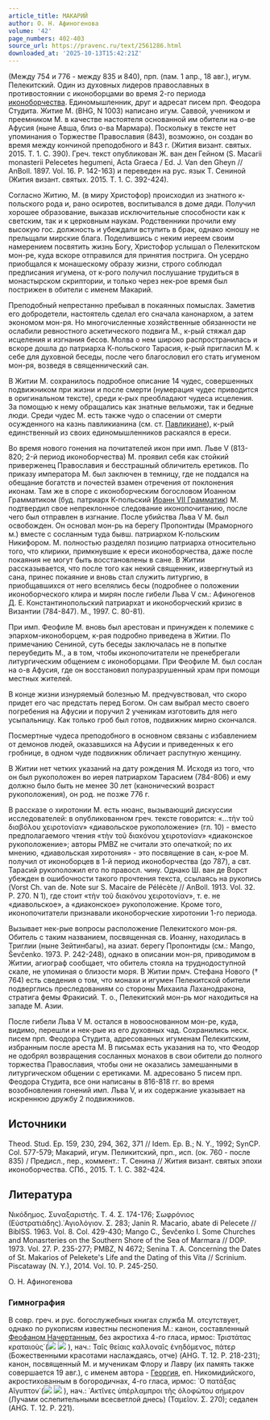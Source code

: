 ```yaml
---
article_title: МАКАРИЙ
author: О. Н. Афиногенова
volume: '42'
page_numbers: 402-403
source_url: https://pravenc.ru/text/2561286.html
downloaded_at: '2025-10-13T15:42:21Z'
---
```


(Между 754 и 776 - между 835 и 840), прп. (пам. 1 апр., 18 авг.), игум. Пелекитский. Один из духовных лидеров православных в противостоянии с иконоборцами во время 2-го периода [иконоборчества](https://pravenc.ru/text/иконоборчества.html). Единомышленник, друг и адресат писем прп. Феодора Студита. Житие М. (BHG, N 1003) написано игум. Саввой, учеником и преемником М. в качестве настоятеля основанной им обители на о-ве Афусия (ныне Авша, близ о-ва Мармара). Поскольку в тексте нет упоминания о Торжестве Православия (843), возможно, он создан во время между кончиной преподобного и 843 г. (Жития визант. святых. 2015. Т. 1. С. 390). Греч. текст опубликован Ж. ван ден Гейном (S. Macarii monasterii Pelecetes hegumeni, Acta Graeca / Ed. J. Van den Gheyn // AnBoll. 1897. Vol. 16. P. 142-163) и переведен на рус. язык Т. Сениной (Жития визант. святых. 2015. Т. 1. С. 392-424).

Согласно Житию, М. (в миру Христофор) происходил из знатного к-польского рода и, рано осиротев, воспитывался в доме дяди. Получил хорошее образование, выказав исключительные способности как к светским, так и к церковным наукам. Родственники прочили ему высокую гос. должность и убеждали вступить в брак, однако юношу не прельщали мирские блага. Поделившись с неким иереем своим намерением посвятить жизнь Богу, Христофор услышал о Пелекитском мон-ре, куда вскоре отправился для принятия пострига. Он усердно приобщался к монашескому образу жизни, строго соблюдал предписания игумена, от к-рого получил послушание трудиться в монастырском скриптории, и только через нек-рое время был пострижен в обители с именем Макарий.

Преподобный непрестанно пребывал в покаянных помыслах. Заметив его добродетели, настоятель сделал его сначала канонархом, а затем экономом мон-ря. Но многочисленные хозяйственные обязанности не ослабили ревностного аскетического подвига М., к-рый стяжал дар исцеления и изгнания бесов. Молва о нем широко распространилась и вскоре дошла до патриарха К-польского Тарасия, к-рый пригласил М. к себе для духовной беседы, после чего благословил его стать игуменом мон-ря, возведя в священнический сан.

В Житии М. сохранилось подробное описание 14 чудес, совершенных подвижником при жизни и после смерти (нумерация чудес приводится в оригинальном тексте), среди к-рых преобладают чудеса исцеления. За помощью к нему обращались как знатные вельможи, так и бедные люди. Среди чудес М. есть также чудо о спасении от смерти осужденного на казнь павликианина (см. ст. [Павликиане](https://pravenc.ru/text/Павликиане.html)), к-рый единственный из своих единомышленников раскаялся в ереси.

Во время нового гонения на почитателей икон при имп. Льве V (813-820; 2-й период иконоборчества) М. проявил себя как стойкий приверженец Православия и бесстрашный обличитель еретиков. По приказу императора М. был заключен в темницу, где не поддался на обещание богатств и почестей взамен отречения от поклонения иконам. Там же в споре с иконоборческим богословом Иоанном Грамматиком (буд. патриарх К-польский [Иоанн VII Грамматик](<https://pravenc.ru/text/Иоанн VII Грамматик.html>)) М. подтвердил свое непреклонное следование иконопочитанию, после чего был отправлен в изгнание. После убийства Льва V М. был освобожден. Он основал мон-рь на берегу Пропонтиды (Мраморного м.) вместе с сосланным туда бывш. патриархом К-польским Никифором. М. полностью разделял позицию патриарха относительно того, что клирики, примкнувшие к ереси иконоборчества, даже после покаяния не могут быть восстановлены в сане. В Житии рассказывается, что после того как некий священник, извергнутый из сана, принес покаяние и вновь стал служить литургию, в приобщавшихся от него вселялись бесы (подробнее о положении иконоборческого клира и мирян после гибели Льва V см.: Афиногенов Д. Е. Константинопольский патриархат и иконоборческий кризис в Византии (784-847). М., 1997. С. 80-81).

При имп. Феофиле М. вновь был арестован и принужден к полемике с эпархом-иконоборцем, к-рая подробно приведена в Житии. По примечанию Сениной, суть беседы заключалась не в попытке переубедить М., а в том, чтобы иконопочитатели не пренебрегали литургическим общением с иконоборцами. При Феофиле М. был сослан на о-в Афусия, где он восстановил полуразрушенный храм при помощи местных жителей.

В конце жизни изнуряемый болезнью М. предчувствовал, что скоро придет его час предстать перед Богом. Он сам выбрал место своего погребения на Афусии и поручил 2 ученикам изготовить для него усыпальницу. Как только гроб был готов, подвижник мирно скончался.

Посмертные чудеса преподобного в основном связаны с избавлением от демонов людей, оказавшихся на Афусии и приведенных к его гробнице, в одном чуде подвижник обличает распутную женщину.

В Житии нет четких указаний на дату рождения М. Исходя из того, что он был рукоположен во иерея патриархом Тарасием (784-806) и ему должно было быть не менее 30 лет (канонический возраст рукоположения), он род. не позже 776 г.

В рассказе о хиротонии М. есть нюанс, вызывающий дискуссии исследователей: в опубликованном греч. тексте говорится: «...τὴν τοῦ διαβόλου χειροτονίαν» «диавольское рукоположение» (гл. 10) - вместо предполагаемого чтения «τὴν τοῦ διακόνου χειροτονίαν» «диаконское рукоположение»; авторы PMBZ не считали это опечаткой; по их мнению, «диавольская хиротония» - это посвящение в сан, к-рое М. получил от иконоборцев в 1-й период иконоборчества (до 787), а свт. Тарасий рукоположил его по правосл. чину. Однако Ш. ван де Ворст убежден в ошибочности такого прочтения текста, ссылаясь на рукопись (Vorst Ch. van de. Note sur S. Macaire de Pélécète // AnBoll. 1913. Vol. 32. P. 270. N 1), где стоит «τὴν τοῦ διακόνου χειροτονίαν», т. е. не «диавольское», а «диаконское» рукоположение. Кроме того, иконопочитатели признавали иконоборческие хиротонии 1-го периода.

Вызывает нек-рые вопросы расположение Пелекитского мон-ря. Обитель с таким названием, посвященная св. Иоанну, находилась в Триглии (ныне Зейтинбагы), на азиат. берегу Пропонтиды (см.: Mango, Ševčenko. 1973. P. 242-248), однако в описании мон-ря, приводимом в Житии, агиограф сообщает, что обитель стояла на труднодоступной скале, не упоминая о близости моря. В Житии прмч. Стефана Нового († 764) есть сведения о том, что монахи и игумен Пелекитской обители подверглись преследованиям со стороны Михаила Лаханодракона, стратига фемы Фракисий. Т. о., Пелекитский мон-рь мог находиться на западе М. Азии.

После гибели Льва V М. остался в новооснованном мон-ре, куда, видимо, перешли и нек-рые из его духовных чад. Сохранились неск. писем прп. Феодора Студита, адресованных игуменам Пелекитским, избранным после ареста М. В письмах есть указания на то, что Феодор не одобрял возвращения сосланных монахов в свои обители до полного торжества Православия, чтобы они не оказались замешанными в литургическом общении с еретиками. М. адресовано 5 писем прп. Феодора Студита, все они написаны в 816-818 гг. во время возобновления гонений имп. Льва V, и их содержание указывает на искреннюю дружбу 2 подвижников.

## Источники

Theod. Stud. Ep. 159, 230, 294, 362, 371 // Idem. Ep. B.; N. Y., 1992; SynCP. Col. 577-579; Макарий, игум. Пеликитский, прп., исп. (ок. 760 - после 835) / Предисл., пер., коммент.: Т. Сенина // Жития визант. святых эпохи иконоборчества. СПб., 2015. Т. 1. С. 382-424.

## Литература

Νικόδημος. Συναξαριστής. Τ. 4. Σ. 174-176; Σωφρόνιος (Εὐστρατιάδης).῾Αγιολόγιον. Σ. 283; Janin R. Macario, abate di Pelecete // BiblSS. 1963. Vol. 8. Col. 429-430; Mango C., Ševčenko I. Some Churches and Monasrteries on the Southern Shore of the Sea of Marmara // DOP. 1973. Vol. 27. P. 235-277; PMBZ, N 4672; Senina T. A. Concerning the Dates of St. Makarios of Pelekete's Life and the Dating of this Vita // Scrinium. Piscataway (N. Y.), 2014. Vol. 10. P. 245-250.

О. Н. Афиногенова 

### Гимнография

В совр. греч. и рус. богослужебных книгах служба М. отсутствует, однако по рукописям известны песнопения М.: канон, составленный [Феофаном Начертанным](<https://pravenc.ru/text/Феофан Начертанный.html>), без акростиха 4-го гласа, ирмос: Τριστάτας κραταιοὺς̇ (![](<https://pravenc.ru/char/26526/xd2xf0xddxf1xf2xe0xf2xfb /image.png>) ![](<https://pravenc.ru/char/26526/ xeaxf0x7fxefxeaxddxff/image.png>) ), нач.: Ταῖς θείαις καλλοναῖς ἐνηδόμενος, πάτερ (Божественными красотами наслаждаясь, отче) (AHG. T. 12. P. 218-231); канон, посвященный М. и мученикам Флору и Лавру (их память также совершается 19 авг.), с именем автора - [Георгия](https://pravenc.ru/text/Георгий.html), еп. Никомидийского, акростихованным в богородичнах, 4-го гласа, ирмос: ῾Ο πατάξας Αἴγυπτον̇ (![](<https://pravenc.ru/char/26526/xcfxeexf0xe0xe7xe81xe2xfbxe9 /image.png>) ![](<https://pravenc.ru/char/26526/ g3xe3v1xefxf2xe0x3a/image.png>) ), нач.: ᾿Ακτῖνες ὑπέρλαμπροι τῆς ὁλοφώτου σήμερον (Лучами ослепительными всесветлой днесь) (Ταμεῖον. Σ. 270); седален (AHG. T. 12. P. 221).
